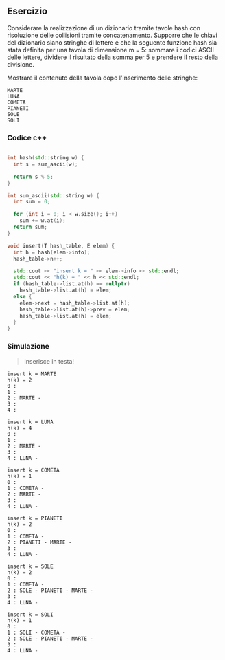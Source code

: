 ## Esercizio

Considerare la realizzazione di un dizionario tramite tavole hash con risoluzione delle collisioni tramite concatenamento. Supporre che le chiavi del dizionario siano stringhe di lettere e che la seguente funzione hash sia stata definita per una tavola di dimensione m = 5: sommare i codici ASCII delle lettere, dividere il risultato della somma per 5 e prendere il resto della divisione.

Mostrare il contenuto della tavola dopo l'inserimento delle stringhe:

```
MARTE
LUNA
COMETA
PIANETI
SOLE
SOLI
```

### Codice c++

```c++

int hash(std::string w) {
  int s = sum_ascii(w);

  return s % 5;
}

int sum_ascii(std::string w) {
  int sum = 0;

  for (int i = 0; i < w.size(); i++)
    sum += w.at(i);
  return sum;
}

void insert(T hash_table, E elem) {
  int h = hash(elem->info);
  hash_table->n++;

  std::cout << "insert k = " << elem->info << std::endl;
  std::cout << "h(k) = " << h << std::endl;
  if (hash_table->list.at(h) == nullptr)
    hash_table->list.at(h) = elem;
  else {
    elem->next = hash_table->list.at(h);
    hash_table->list.at(h)->prev = elem;
    hash_table->list.at(h) = elem;
  }
}
```

### Simulazione

> Inserisce in testa!

```
insert k = MARTE
h(k) = 2
0 :
1 :
2 : MARTE -
3 :
4 :

insert k = LUNA
h(k) = 4
0 :
1 :
2 : MARTE -
3 :
4 : LUNA -

insert k = COMETA
h(k) = 1
0 :
1 : COMETA -
2 : MARTE -
3 :
4 : LUNA -

insert k = PIANETI
h(k) = 2
0 :
1 : COMETA -
2 : PIANETI - MARTE -
3 :
4 : LUNA -

insert k = SOLE
h(k) = 2
0 :
1 : COMETA -
2 : SOLE - PIANETI - MARTE -
3 :
4 : LUNA -

insert k = SOLI
h(k) = 1
0 :
1 : SOLI - COMETA -
2 : SOLE - PIANETI - MARTE -
3 :
4 : LUNA -
```
